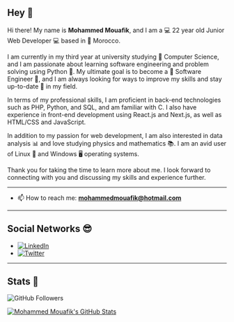 ## Hey  👋
Hi there! My name is **Mohammed Mouafik**, and I am a 💻 22 year old Junior Web Developer 💻 based in 📍 Morocco.

I am currently in my third year at university studying 🔋 Computer Science, and I am passionate about learning software engineering and problem solving using Python 🐍. My ultimate goal is to become a 🤖 Software Engineer 🤖, and I am always looking for ways to improve my skills and stay up-to-date 🧪 in my field.

In terms of my professional skills, I am proficient in back-end technologies such as PHP, Python, and SQL, and am familiar with C. I also have experience in front-end development using React.js and Next.js, as well as HTML/CSS and JavaScript.

In addition to my passion for web development, I am also interested in data analysis 📊 and love studying physics and mathematics 📚. I am an avid user of Linux 🐧 and Windows 🖥 operating systems.

Thank you for taking the time to learn more about me. I look forward to connecting with you and discussing my skills and experience further.

<hr/>

- 📫 How to reach me: **mohammedmouafik@hotmail.com**
<hr/>

## Social Networks 😎

- [![LinkedIn](https://img.shields.io/badge/-LinkedIn-0A66C2?style=flat&logo=linkedin&link=https://www.linkedin.com/in/mouafik/)](https://www.linkedin.com/in/mouafik/)
- [![Twitter](https://img.shields.io/badge/-Twitter-FFFFFF?style=flat&logo=twitter&link=https://twitter.com/MohammedMouafi1)](https://twitter.com/MohammedMouafi1)

<hr/>

## Stats 📑

![GitHub Followers](https://img.shields.io/github/followers/mouafikmohammed?label=Follow&logo=Github&style=social)

[![Mohammed Mouafik's GitHub Stats](https://github-readme-stats.vercel.app/api?username=mouafikmohammed&count_private=true&show_icons=true&theme=dark)](https://github.com/mouafikmohammed) 

